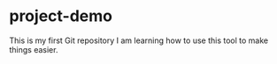 # project-demo
This is my first Git repository
I am learning how to use this tool to make things easier.
